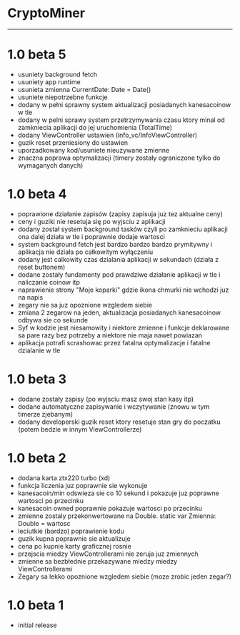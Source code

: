 # CryptoMiner
---------------
# 1.0 beta 5
- usuniety background fetch 
- usuniety app runtime 
- usunieta zmienna CurrentDate: Date = Date()
- usuniete niepotrzebne funkcje
- dodany w pełni sprawny system aktualizacji posiadanych kanesacoinow w tle
- dodany w pelni sprawy system przetrzymywania czasu ktory minal od zamkniecia aplikacji do jej uruchomienia (TotalTime)
- dodany ViewController ustawien (info_vc/InfoViewController)
- guzik reset przeniesiony do ustawien
- uporzadkowany kod/usuniete nieuzywane zmienne
- znaczna poprawa optymalizacji (timery zostały ograniczone tylko do wymaganych danych)

# 1.0 beta 4
- poprawione działanie zapisów (zapisy zapisuja juz tez aktualne ceny)
- ceny i guziki nie resetuja się po wyjsciu z aplikacji
- dodany został system background tasków czyli po zamknieciu aplikacji ona dalej działa w tle i poprawnie dodaje wartosci
- system background fetch jest bardzo bardzo bardzo prymitywny i aplikacja nie działa po całkowitym wyłączeniu
- dodany jest calkowity czas dzialania aplikacji w sekundach (działa z reset buttonem)
- dodane zostały fundamenty pod prawdziwe działanie aplikacji w tle i naliczanie coinow itp
- naprawienie strony "Moje koparki" gdzie ikona chmurki nie wchodzi juz na napis
- zegary nie sa juz opoznione wzgledem siebie 
- zmiana 2 zegarow na jeden, aktualizacja posiadanych kanesacoinow odbywa sie co sekunde
- Syf w kodzie jest niesamowity i niektore zmienne i funkcje deklarowane sa pare razy bez potrzeby a niektore nie maja nawet powiazan
- aplikacja potrafi scrashowac przez fatalna optymalizacje i fatalne dzialanie w tle
# 1.0 beta 3 
- dodane zostały zapisy (po wyjsciu masz swoj stan kasy itp)
- dodane automatyczne zapisywanie i wczytywanie (znowu w tym timerze zjebanym)
- dodany developerski guzik reset ktory resetuje stan gry do poczatku (potem bedzie w innym ViewControllerze)
# 1.0 beta 2 
- dodana karta ztx220 turbo (xd)
- funkcja liczenia juz poprawnie sie wykonuje
- kanesacoin/min odswieza sie co 10 sekund i pokazuje juz poprawne wartosci po przecinku 
- kanesacoin owned poprawnie pokazuje wartosci po przecinku 
- zmienne zostaly przekonwertowane na Double. static var Zmienna: Double = wartosc
- leciutkie (bardzo) poprawienie kodu 
- guzik kupna poprawnie sie aktualizuje 
- cena po kupnie karty graficznej rosnie 
- przejscia miedzy ViewControllerami nie zeruja juz zmiennych
- zmienne sa bezbłednie przekazywane miedzy miedzy ViewControllerami 
- Zegary sa lekko opoznione wzgledem siebie (moze zrobic jeden zegar?)


# 1.0 beta 1
- initial release 
